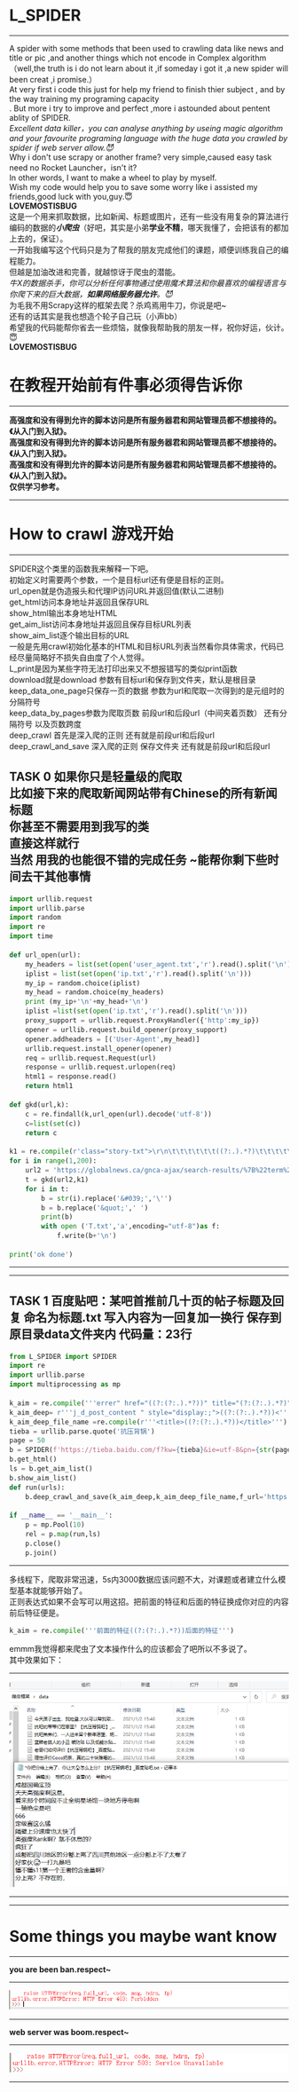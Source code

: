 # L_SPIDER
****
A spider with some methods that been used to crawling data like news and title or pic ,and another things which not encode in  Complex algorithm（well,the truth is i do not learn about it ,if someday i got it ,a new spider will been creat ,i promise.）<br>
At very first i code this just for help my friend to finish thier subject , and by the way training my programing capacity<br>.
But more i try to improve and perfect ,more i astounded about pentent ablity of SPIDER.<br>
_Excellent data killer，you can analyse anything by useing magic algorithm and your favourite programing language with the huge data you crawled by spider if web server allow.😈_<br>
Why i don't use scrapy or another frame? very simple,caused easy task need no Rocket Launcher，isn't it? <br>
In other words, I want to make a wheel to play by myself.<br>
Wish my code would help you to save some worry like i assisted my friends,good luck with you,guy.😇<br>
                                                                                                                                            __LOVEMOSTISBUG__<br>
这是一个用来抓取数据，比如新闻、标题或图片，还有一些没有用复杂的算法进行编码的数据的***小爬虫***（好吧，其实是小弟**学业不精**，哪天我懂了，会把该有的都加上去的，保证）。<br>
一开始我编写这个代码只是为了帮我的朋友完成他们的课题，顺便训练我自己的编程能力。<br>
但越是加油改进和完善，就越惊讶于爬虫的潜能。<br>
_牛X的数据杀手，你可以分析任何事物通过使用魔术算法和你最喜欢的编程语言与你爬下来的巨大数据，**如果网络服务器允许**。😈_<br>
为毛我不用Scrapy这样的框架去爬？杀鸡焉用牛刀，你说是吧~<br>
还有的话其实是我也想造个轮子自己玩（小声bb）<br>
希望我的代码能帮你省去一些烦恼，就像我帮助我的朋友一样，祝你好运，伙计。😇<br>
                                                                                                                                           __LOVEMOSTISBUG__  <br>
# 在教程开始前有件事必须得告诉你
****
**高强度和没有得到允许的脚本访问是所有服务器君和网站管理员都不想接待的。《从入门到入狱》。**<br>
**高强度和没有得到允许的脚本访问是所有服务器君和网站管理员都不想接待的。《从入门到入狱》。**<br>
**高强度和没有得到允许的脚本访问是所有服务器君和网站管理员都不想接待的。《从入门到入狱》。**<br>
**仅供学习参考。**<br>
****

# How to crawl 游戏开始
****
SPIDER这个类里的函数我来解释一下吧。<br>
初始定义时需要两个参数，一个是目标url还有便是目标的正则。<br>
url_open就是伪造报头和代理IP访问URL并返回值(默认二进制)<br>
get_html访问本身地址并返回且保存URL<br>
show_html输出本身地址HTML<br>
get_aim_list访问本身地址并返回且保存目标URL列表<br>
show_aim_list逐个输出目标的URL<br>
一般是先用crawl初始化基本的HTML和目标URL列表当然看你具体需求，代码已经尽量简略好不损失自由度了个人觉得。<br>
L_print是因为某些字符无法打印出来又不想报错写的类似print函数<br>
download就是download 参数有目标url和保存到文件夹，默认是根目录<br>
keep_data_one_page只保存一页的数据 参数为url和爬取一次得到的是元组时的分隔符号<br>
keep_data_by_pages参数为爬取页数 前段url和后段url（中间夹着页数） 还有分隔符号 以及页数跨度<br>
deep_crawl 首先是深入爬的正则 还有就是前段url和后段url<br>
deep_crawl_and_save 深入爬的正则 保存文件夹 还有就是前段url和后段url<br>

## TASK 0 如果你只是轻量级的爬取 <br>比如接下来的爬取新闻网站带有Chinese的所有新闻标题<br> 你甚至不需要用到我写的类<br>直接这样就行<br>当然 用我的也能很不错的完成任务 ~能帮你剩下些时间去干其他事情
```python
import urllib.request
import urllib.parse
import random
import re
import time

def url_open(url):
    my_headers = list(set(open('user_agent.txt','r').read().split('\n')))
    iplist = list(set(open('ip.txt','r').read().split('\n')))
    my_ip = random.choice(iplist)
    my_head = random.choice(my_headers)
    print (my_ip+'\n'+my_head+'\n')
    iplist =list(set(open('ip.txt','r').read().split('\n')))
    proxy_support = urllib.request.ProxyHandler({'http':my_ip})
    opener = urllib.request.build_opener(proxy_support)
    opener.addheaders = [('User-Agent',my_head)]
    urllib.request.install_opener(opener)
    req = urllib.request.Request(url)
    response = urllib.request.urlopen(req)
    html1 = response.read()
    return html1

def gkd(url,k):
    c = re.findall(k,url_open(url).decode('utf-8'))
    c=list(set(c))
    return c

k1 = re.compile(r'class="story-txt">\r\n\t\t\t\t\t\t((?:.).*?)\t\t\t\t\t</div>')
for i in range(1,200):
    url2 = 'https://globalnews.ca/gnca-ajax/search-results/%7B%22term%22:%22china%22,%22type%22:%22news%22,%22page%22:'+str(i)+'%7D/'
    t = gkd(url2,k1)
    for i in t:
        b = str(i).replace('&#039;','\'')
        b = b.replace('&quot;',' ')
        print(b)
        with open ('T.txt','a',encoding="utf-8")as f:
            f.write(b+'\n')
    
print('ok done')

```
****

****
## TASK 1 百度贴吧：某吧首推前几十页的帖子标题及回复 命名为标题.txt 写入内容为一回复加一换行 保存到原目录data文件夹内 代码量：23行
```python
from L_SPIDER import SPIDER
import re
import urllib.parse
import multiprocessing as mp

k_aim = re.compile('''errer" href="((?:(?:.).*?))" title="(?:(?:.).*?)"''')
k_aim_deep= r'''j_d_post_content " style="display:;">((?:(?:.).*?))<'''
k_aim_deep_file_name =re.compile(r'''<title>((?:(?:.).*?))</title>''')
tieba = urllib.parse.quote('抗压背锅')
page = 50
b = SPIDER(f'https://tieba.baidu.com/f?kw={tieba}&ie=utf-8&pn={str(page)}',k_aim)
b.get_html()
ls = b.get_aim_list()
b.show_aim_list()
def run(urls):
    b.deep_crawl_and_save(k_aim_deep,k_aim_deep_file_name,f_url='https://tieba.baidu.com')

if __name__ == '__main__':
    p = mp.Pool(10)
    rel = p.map(run,ls)
    p.close()
    p.join()
```
****
多线程下，爬取非常迅速，5s内3000数据应该问题不大，对课题或者建立什么模型基本就能够开始了。<br>
正则表达式如果不会写可以用这招。把前面的特征和后面的特征换成你对应的内容前后特征便是。<br>
```python
k_aim = re.compile('''前面的特征((?:(?:.).*?))后面的特征''')
```
emmm我觉得都来爬虫了文本操作什么的应该都会了吧所以不多说了。<br>
其中效果如下：
****
![hope_you_luck](https://github.com/LOVEMOSTISBUG/another_files/blob/main/tieba0.PNG)  
****

****

# Some things you maybe want know
****
**you are been ban.respect~**<br>
****
![hope_you_luck](https://github.com/LOVEMOSTISBUG/another_files/blob/main/hope_you_luck.png)  
****
**web server was boom.respect~**<br>
****
![bad news](https://github.com/LOVEMOSTISBUG/another_files/blob/main/bad_news.png)  
****
